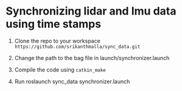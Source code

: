 # Synchronizing lidar and Imu data using time stamps

1. Clone the repo to your workspace `https://github.com/srikanthmalla/sync_data.git`

2. Change the path to the bag file in launch/synchronizer.launch

3. Compile the code using `catkin_make`

4. Run roslaunch sync_data synchronizer.launch

